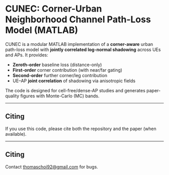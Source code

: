 # CUNEC: Corner-Urban Neighborhood Channel Path-Loss Model (MATLAB)

CUNEC is a modular MATLAB implementation of a **corner-aware** urban path-loss model with **jointly correlated log-normal shadowing** across UEs and APs. It provides:
- **Zeroth-order** baseline loss (distance-only)
- **First-order** corner contribution (with near/far gating)
- **Second-order** further corner/leg contribution
- UE–AP **joint correlation** of shadowing via anisotropic fields

The code is designed for cell-free/dense-AP studies and generates paper-quality figures with Monte-Carlo (MC) bands.

---

## Citing

If you use this code, please cite both the repository and the paper (when available).

---

## Citing

Contact thomaschoi92@gmail.com for bugs.
